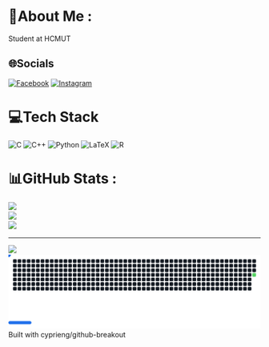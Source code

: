 # 💫About Me :
Student at HCMUT 

## 🌐Socials
[![Facebook](https://img.shields.io/badge/Facebook-%231877F2.svg?logo=Facebook&logoColor=white)](https://facebook.com/phi.truong.069) [![Instagram](https://img.shields.io/badge/Instagram-%23E4405F.svg?logo=Instagram&logoColor=white)](https://instagram.com/truo_gcon) 

# 💻Tech Stack
![C](https://img.shields.io/badge/c-%2300599C.svg?style=flat&logo=c&logoColor=white) ![C++](https://img.shields.io/badge/c++-%2300599C.svg?style=flat&logo=c%2B%2B&logoColor=white) ![Python](https://img.shields.io/badge/python-3670A0?style=flat&logo=python&logoColor=ffdd54) ![LaTeX](https://img.shields.io/badge/latex-%23008080.svg?style=flat&logo=latex&logoColor=white) ![R](https://img.shields.io/badge/r-%23276DC3.svg?style=flat&logo=r&logoColor=white)
# 📊GitHub Stats :
![](https://github-readme-stats.vercel.app/api?username=PhiTruong69&theme=material-palenight&hide_border=false&include_all_commits=false&count_private=false)<br/>
![](https://github-readme-streak-stats.herokuapp.com/?user=PhiTruong69&theme=material-palenight&hide_border=false)<br/>
![](https://github-readme-stats.vercel.app/api/top-langs/?username=PhiTruong69&theme=material-palenight&hide_border=false&include_all_commits=false&count_private=false&layout=compact)

---
[![](https://visitcount.itsvg.in/api?id=PhiTruong69&icon=0&color=0)](https://visitcount.itsvg.in)
![Breakout Game](output/dark.svg)
Built with cyprieng/github-breakout
